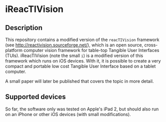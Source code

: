iReacTIVision
=============

Description
-----------

This repository contains a modified version of the `reacTIVision` framework (see http://reactivision.sourceforge.net/), which is an open source, cross-platform computer vision framework for table-top Tangible User Interfaces (TUIs). iReacTIVision (note the small `i`) is a modified version of this framework which runs on iOS devices. With it, it is possible to create a very compact and portable low cost Tangible User Interface based on a tablet computer.

A small paper will later be published that covers the topic in more detail.

Supported devices
-----------------

So far, the software only was tested on Apple's iPad 2, but should also run on an iPhone or other iOS devices (with small modifications).